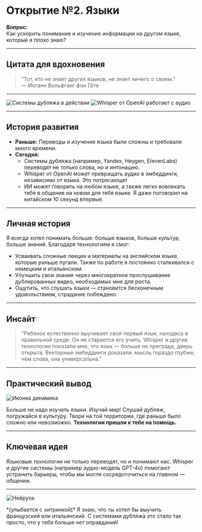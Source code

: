 # Открытие №2. Языки

**Вопрос:**  
Как ускорить понимание и изучение информации на другом языке, который я плохо знаю?  

---

## Цитата для вдохновения  

> "Тот, кто не знает других языков, не знает ничего о своем."  
> — Иоганн Вольфганг фон Гёте  

---

<div class="image-row">
  <img src="/images/02-yazyki-01.jpg" alt="Системы дубляжа в действии" class="thumb" />
  <img src="/images/02-yazyki-02.jpg" alt="Whisper от OpenAI работает с аудио" class="thumb" />
</div>


---

## История развития  

- **Раньше:** Переводы и изучение языка были сложны и требовали много времени.  
- **Сегодня:**  
  - Системы дубляжа (например, Yandex, Heygen, ElevenLabs) переводят не только слова, но и интонацию.  
  - Whisper от OpenAI может превращать аудио в эмбеддинги, независимо от языка. Это потрясающе!  
  - ИИ может говорить на любом языке, а также легко вовлекать тебя в общение на новом для тебя языке. Я даже поговорил на китайском 10 секунд впервые.

---

## Личная история  

Я всегда хотел понимать больше: больше языков, больше культур, больше знаний. Благодаря технологиям я смог:  
- Усваивать сложные лекции и материалы на английском языке, которые раньше пугали. Также по работе я постоянно сталкивался с немецким и итальянским.
- Улучшить свои знания через многократное прослушивание дублированных видео, необходимых мне для роста.  
- Ощутить, что слушать языки — становится бесконечным удовольствием, страдание побеждено.  


---

## Инсайт  

<blockquote>
"Ребенок естественно выучивает свой первый язык, находясь в правильной среде. Он не старается его учить. Whisper и другие технологии показали мне, что язык — больше не преграда, дверь открыта. 
Векторные эмбеддинги доказали: мысль гораздо глубже, чем слова, она универсальна."  
</blockquote>

---

## Практический вывод  

<div class="practical-tip">
  <img src="/images/speaker.png" alt="Иконка динамика" class="tip-icon">
  <p>
    Больше не надо изучать языки. Изучай мир!
    Слушай дубляж, погружайся в культуру. Твори на той территории, где раньше было сложно или невозможно.  
    <strong>Технологии пришли к тебе на помощь.</strong>
  </p>
</div>

---

## Ключевая идея  

Языковые технологии не только переводят, но и понимают нас. Whisper и другие системы (например аудио-модель GPT-4o) помогают устранить барьеры, чтобы мы могли сосредоточиться на главном — общении.

---

<div class="neiruha-comment">
  <img src="/images/neiruha.jpg" alt="Нейруха" class="neiruha-avatar">
  <p>
    *(улыбается с хитринкой)*  
    Я знаю, что ты хотел бы выучить французский или итальянский.  
    С системами дубляжа это стало так просто, что у тебя больше нет оправданий!
  </p>
</div>
